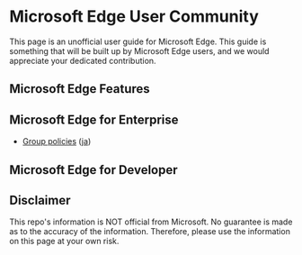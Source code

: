 # Microsoft Edge User Community

This page is an unofficial user guide for Microsoft Edge.
This guide is something that will be built up by Microsoft Edge users, and we would appreciate your dedicated contribution.


## Microsoft Edge Features


## Microsoft Edge for Enterprise

- [Group policies](/enterprise/policies/index.md) ([ja](/enterprise/policies/ja/index.md))


## Microsoft Edge for Developer


## Disclaimer

This repo's information is NOT official from Microsoft. No guarantee is made as to the accuracy of the information.
Therefore, please use the information on this page at your own risk.